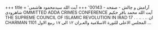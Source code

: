 +++
title = 'آرامش و چالش - صفحه - 00143'
+++
آیت الله سیدمحمود هاشمی شاهرودی OMMITTED ADDA CRIMES CONFERENCE آيت الله محمد باقر حكيم THE SUPREME COUNCIL OF ISLAMIC REVOLUTION IN IRAD 17 . . .. . .. ان CHARMAN المجلس الاعلى للثورة الاسلامية والعـران ۱۲ الی ۱۷ ربیع الاول 1101 ...